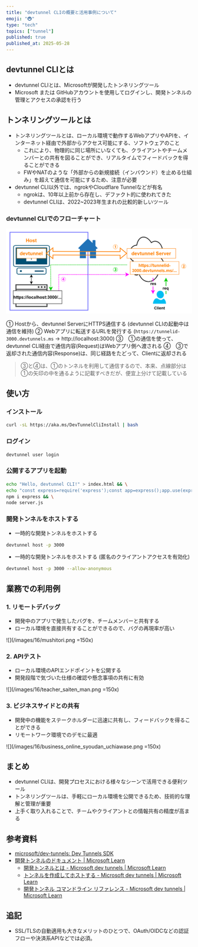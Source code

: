 ```yaml
---
title: "devtunnel CLIの概要と活用事例について"
emoji: "🚇"
type: "tech"
topics: ["tunnel"]
published: true
published_at: 2025-05-28
---
```


<!-- 長いトンネルを抜けると、そこは localhost だった―― -->
<!-- 川端康成のファンじゃないので、やめとく -->

## devtunnel CLIとは

- devtunnel CLIとは、Microsoftが開発したトンネリングツール
- Microsoft または GitHubアカウントを使用してログインし、開発トンネルの管理とアクセスの承認を行う

## トンネリングツールとは

- トンネリングツールとは、ローカル環境で動作するWebアプリやAPIを、インターネット経由で外部からアクセス可能にする、ソフトウェアのこと
  - これにより、物理的に同じ場所にいなくても、クライアントやチームメンバーとの共有を図ることができ、リアルタイムでフィードバックを得ることができる
  - FWやNATのような「外部からの新規接続（インバウンド）を止める仕組み」を超えて通信を可能にするため、注意が必要
- devtunnel CLI以外では、ngrokやCloudflare Tunnelなどが有名
  - ngrokは、10年以上前から存在し、デファクト的に使われてきた
  - devtunnel CLIは、2022~2023年生まれの比較的新しいツール

### devtunnel CLIでのフローチャート

![](/images/16/flowchart.png)

① Hostから、devtunnel ServerにHTTPS通信する (devtunnel CLIの起動中は通信を維持)
② Webアプリに転送するURLを発行する (`https://tunnelid-3000.devtunnels.ms` -> http://localhost:3000)
③　①の通信を使って、devtunnel CLI経由で通信内容(Request)はWebアプリ側へ渡される
④　③で返却された通信内容(Response)は、同じ経路をたどって、Clientに返却される

<!-- 上記の全角スペースは、見やすさのため入れてる -->

> ③と④は、①のトンネルを利用して通信するので、本来、点線部分は①の矢印の中を通るように記載すべきだが、便宜上分けて記載している

## 使い方

### インストール

```bash
curl -sL https://aka.ms/DevTunnelCliInstall | bash
```

### ログイン

```bash
devtunnel user login
```

### 公開するアプリを起動

```bash
echo "Hello, devtunnel CLI!" > index.html && \
echo "const express=require('express');const app=express();app.use(express.static(__dirname));app.listen(3000,()=>console.log('Server running → http://localhost:3000'));" > server.js && \
npm i express && \
node server.js
```

### 開発トンネルをホストする

- 一時的な開発トンネルをホストする

```bash
devtunnel host -p 3000
```

- 一時的な開発トンネルをホストする (匿名のクライアントアクセスを有効化)

```bash
devtunnel host -p 3000 --allow-anonymous
```

## 業務での利用例

### 1. リモートデバッグ

- 開発中のアプリで発生したバグを、チームメンバーと共有する
- ローカル環境を直接共有することができるので、バグの再現率が高い

![](/images/16/mushitori.png =150x)

### 2. APIテスト

- ローカル環境のAPIエンドポイントを公開する
- 開発段階で気づいた仕様の確認や懸念事項の共有に有効

![](/images/16/teacher_saiten_man.png =150x)

### 3. ビジネスサイドとの共有

- 開発中の機能をステークホルダーに迅速に共有し、フィードバックを得ることができる
- リモートワーク環境でのデモに最適

![](/images/16/business_online_syoudan_uchiawase.png =150x)

## まとめ

- devtunnel CLIは、開発プロセスにおける様々なシーンで活用できる便利ツール
- トンネリングツールは、手軽にローカル環境を公開できるため、技術的な理解と管理が重要
- 上手く取り入れることで、チームやクライアントとの情報共有の精度が高まる

## 参考資料

- [microsoft/dev-tunnels: Dev Tunnels SDK](https://github.com/microsoft/dev-tunnels)
- [開発トンネルのドキュメント | Microsoft Learn](https://learn.microsoft.com/ja-jp/azure/developer/dev-tunnels/)
  - [開発トンネルとは - Microsoft dev tunnels | Microsoft Learn](https://learn.microsoft.com/ja-jp/azure/developer/dev-tunnels/overview)
  - [トンネルを作成してホストする - Microsoft dev tunnels | Microsoft Learn](https://learn.microsoft.com/ja-jp/azure/developer/dev-tunnels/get-started?tabs=linux)
  - [開発トンネル コマンドライン リファレンス - Microsoft dev tunnels | Microsoft Learn](https://learn.microsoft.com/ja-jp/azure/developer/dev-tunnels/cli-commands)

## 追記

- SSL/TLSの自動適用も大きなメリットのひとつで、OAuth/OIDCなどの認証フローや決済系APIなどでは必須。
